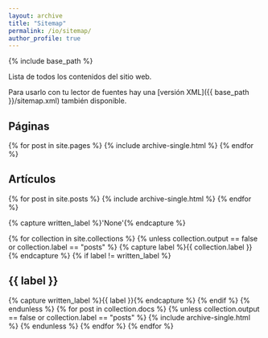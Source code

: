 ```yaml
---
layout: archive
title: "Sitemap"
permalink: /io/sitemap/
author_profile: true
---
```


{% include base_path %}

Lista de todos los contenidos del sitio web.

Para usarlo con tu lector de fuentes hay una [versión XML]({{ base_path }}/sitemap.xml) también disponible.

<h2>Páginas</h2>
{% for post in site.pages %}
  {% include archive-single.html %}
{% endfor %}

<h2>Artículos</h2>
{% for post in site.posts %}
  {% include archive-single.html %}
{% endfor %}

{% capture written_label %}'None'{% endcapture %}

{% for collection in site.collections %}
{% unless collection.output == false or collection.label == "posts" %}
  {% capture label %}{{ collection.label }}{% endcapture %}
  {% if label != written_label %}
  <h2>{{ label }}</h2>
  {% capture written_label %}{{ label }}{% endcapture %}
  {% endif %}
{% endunless %}
{% for post in collection.docs %}
  {% unless collection.output == false or collection.label == "posts" %}
  {% include archive-single.html %}
  {% endunless %}
{% endfor %}
{% endfor %}
